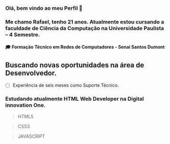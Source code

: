 ### Olá, bem vindo ao meu Perfil 👋

### Me chamo Rafael, tenho 21 anos. Atualmente estou cursando a faculdade de Ciência da Computação na Universidade Paulista – 4 Semestre. 

#### 🎓 Formação Técnico em Redes de Computadores - Senai Santos Dumont 

## Buscando novas oportunidades na área de Desenvolvedor. 

 - [ ] Experiência de seis meses como Suporte Técnico. 
   
### Estudando atualmente HTML Web Developer na Digital innovation One.  

> HTML5       

>  CSS3

> JAVASCRIPT 

